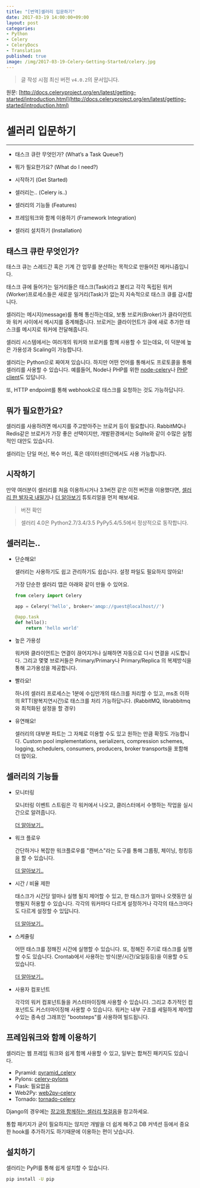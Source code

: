```yaml
---
title: "[번역]셀러리 입문하기"
date: 2017-03-19 14:00:00+09:00
layout: post
categories:
- Python
- Celery
- CeleryDocs
- Translation
published: true
image: /img/2017-03-19-Celery-Getting-Started/celery.jpg
---
```


> 글 작성 시점 최신 버전 `v4.0.2`의 문서입니다.

원문: [http://docs.celeryproject.org/en/latest/getting-started/introduction.html](http://docs.celeryproject.org/en/latest/getting-started/introduction.html)

# 셀러리 입문하기
---

- 태스크 큐란 무엇인가? (What’s a Task Queue?)

- 뭐가 필요한가요? (What do I need?)

- 시작하기 (Get Started)

- 셀러리는.. (Celery is..)

- 셀러리의 기능들 (Features)

- 프레임워크와 함께 이용하기 (Framework Integration)

- 셀러리 설치하기 (Installation)


## 태스크 큐란 무엇인가?

태스크 큐는 스레드간 혹은 기계 간 업무를 분산하는 목적으로 만들어진 메커니즘입니다.

태스크 큐에 들어가는 일거리들은 태스크(Task)라고 불리고 각각 독립된 워커(Worker)프로세스들은 새로운 일거리(Task)가 없는지 지속적으로 태스크 큐를 감시합니다.

셀러리는 메시지(message)를 통해 통신하는데요, 보통 브로커(Broker)가 클라이언트와 워커 사이에서 메시지를 중계해줍니다. 브로커는 클라이언트가 큐에 새로 추가한 태스크를 메시지로 워커에 전달해줍니다.

셀러리 시스템에서는 여러개의 워커와 브로커를 함께 사용할 수 있는데요, 이 덕분에 높은 가용성과 Scaling이 가능합니다.

셀러리는 Python으로 짜여져 있습니다. 하지만 어떤 언어를 통해서도 프로토콜을 통해 셀러리를 사용할 수 있습니다. 예를들어, Node나 PHP를 위한 [node-celery](https://github.com/mher/node-celery)나 [PHP client](https://github.com/gjedeer/celery-php)도 있답니다.

또, HTTP endpoint를 통해 webhook으로 태스크를 요청하는 것도 가능하답니다.

## 뭐가 필요한가요?

셀러리를 사용하려면 메시지를 주고받아주는 브로커 등이 필요합니다. RabbitMQ나 Redis같은 브로커가 가장 좋은 선택이지만, 개발환경에서는 Sqlite와 같이 수많은 실험적인 대안도 있습니다.

셀러리는 단일 머신, 복수 머신, 혹은 데이터센터간에서도 사용 가능합니다.

## 시작하기

만약 여러분이 셀러리를 처음 이용하시거나 3.1버전 같은 이전 버전을 이용했다면, [셀러리 한 발자국 내밀기]()나 [더 알아보기]() 튜토리얼을 먼저 해보세요.

> 버전 확인

> 셀러리 4.0은 Python2.7/3.4/3.5 PyPy5.4/5.5에서 정상적으로 동작합니다.

## 셀러리는..

  - 단순해요!

    셀러리는 사용하기도 쉽고 관리하기도 쉽습니다. 설정 파일도 필요하지 않아요!

    가장 단순한 셀러리 앱은 아래와 같이 만들 수 있어요.

    ```py
    from celery import Celery

    app = Celery('hello', broker='amqp://guest@localhost//')

    @app.task
    def hello():
        return 'hello world'
    ```

  - 높은 가용성

    워커와 클라이언트는 연결이 끊어지거나 실패하면 자동으로 다시 연결을 시도합니다. 그리고 몇몇 브로커들은 Primary/Primary나 Primary/Replica 의 복제방식을 통해 고가용성을 제공합니다.

  - 빨라요!

    하나의 셀러리 프로세스는 1분에 수십만개의 태스크를 처리할 수 있고, ms초 이하의 RTT(왕복지연시간)로 태스크를 처리 가능하답니다. (RabbitMQ, librabbitmq와 최적화된 설정을 할 경우)

  - 유연해요!

    셀러리의 대부분 파트는 그 자체로 이용할 수도 있고 원하는 만큼 확장도 가능합니다. Custom pool implementations, serializers, compression schemes, logging, schedulers, consumers, producers, broker transports을 포함해 더 많이요.

## 셀러리의 기능들

  - 모니터링

    모니터링 이벤트 스트림은 각 워커에서 나오고, 클러스터에서 수행하는 작업을 실시간으로 알려줍니다.

    [더 알아보기..](http://docs.celeryproject.org/en/latest/userguide/monitoring.html#guide-monitoring)

  - 워크 플로우

    간단하거나 복잡한 워크플로우를 "캔버스"라는 도구를 통해 그룹핑, 체이닝, 청킹등을 할 수 있습니다.

    [더 알아보기..](http://docs.celeryproject.org/en/latest/userguide/canvas.html#guide-canvas)

  - 시간 / 비율 제한

    태스크가 시간당 얼마나 실행 될지 제어할 수 있고, 한 태스크가 얼마나 오랫동안 실행될지 허용할 수 있습니다. 각각의 워커마다 다르게 설정하거나 각각의 태스크마다도 다르게 설정할 수 있답니다.

    [더 알아보기..](http://docs.celeryproject.org/en/latest/userguide/workers.html#worker-time-limits)

  - 스케쥴링

    어떤 태스크를 정해진 시간에 실행할 수 있습니다. 또, 정해진 주기로 태스크를 실행 할 수도 있습니다. Crontab에서 사용하는 방식(분/시간/요일등등)을 이용할 수도 있습니다.

    [더 알아보기..](http://docs.celeryproject.org/en/latest/userguide/periodic-tasks.html#guide-beat)

  - 사용자 컴포넌트

    각각의 워커 컴포넌트들을 커스터마이징해 사용할 수 있습니다. 그리고 추가적인 컴포넌트도 커스터마이징해 사용할 수 있습니다. 워커는 내부 구조를 세밀하게 제어할수있는 종속성 그래프인 "bootsteps"를 사용하여 빌드됩니다.

## 프레임워크와 함께 이용하기

셀러리는 웹 프레임 워크와 쉽게 함께 사용할 수 있고, 일부는 합쳐진 패키지도 있습니다.

  - Pyramid: [pyramid_celery](https://pypi.python.org/pypi/pyramid_celery/)
  - Pylons: [celery-pylons](https://pypi.python.org/pypi/celery-pylons/)
  - Flask: 필요없음
  - Web2Py: [web2py-celery](https://pypi.python.org/pypi/web2py-celery/)
  - Tornado: [tornado-celery](https://pypi.python.org/pypi/tornado-celery/)

Django의 경우에는 [장고와 함께하는 셀러리 첫걸음](http://docs.celeryproject.org/en/latest/django/first-steps-with-django.html#django-first-steps)을 참고하세요.

통합 패키지가 굳이 필요하지는 않지만 개발을 더 쉽게 해주고 DB 커넥션 등에서 중요한 hook를 추가하기도 하기때문에 이용하는 편이 낫습니다.

## 설치하기

셀러리는 PyPI를 통해 쉽게 설치할 수 있습니다.

```bash
pip install -U pip
```
